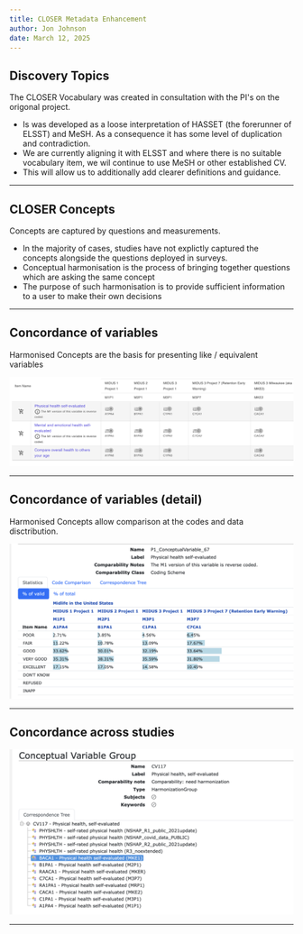 ```yaml
---
title: CLOSER Metadata Enhancement
author: Jon Johnson
date: March 12, 2025
---
```


## Discovery Topics

The CLOSER Vocabulary was created in consultation with the PI's on the origonal project.

- Is was developed as a loose interpretation of HASSET (the forerunner of ELSST) and MeSH. As a consequence it has some level of duplication and contradiction.
- We are currently aligning it with ELSST and where there is no suitable vocabulary item, we wil continue to use MeSH or other established CV.
- This will allow us to additionally add clearer definitions and guidance.

---

## CLOSER Concepts

Concepts are captured by questions and measurements.

- In the majority of cases, studies have not explictly captured the concepts alongside the questions deployed in surveys.
- Conceptual harmonisation is the process of bringing together questions which are asking the same concept
- The purpose of such harmonisation is to provide sufficient information to a user to make their own decisions

---

## Concordance of variables

Harmonised Concepts are the basis for presenting like / equivalent variables

![](img/midus-example.png)

---

## Concordance of variables (detail)

Harmonised Concepts allow comparison at the codes and data disctribution.

![](img/midus-example-detail.png)

---

## Concordance across studies

![](img/midus-nshap-example.png)

---

